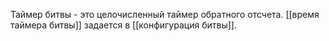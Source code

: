 Таймер битвы - это целочисленный таймер обратного отсчета. [[время таймера битвы]] задается в [[конфигурация битвы]].

